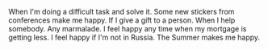 When I'm doing a difficult task and solve it.
Some new stickers from conferences make me happy.
If I give a gift to a person.
When I help somebody.
Any marmalade.
I feel happy any time when my mortgage is getting less.
I feel happy if I'm not in Russia.
The Summer makes me happy.
